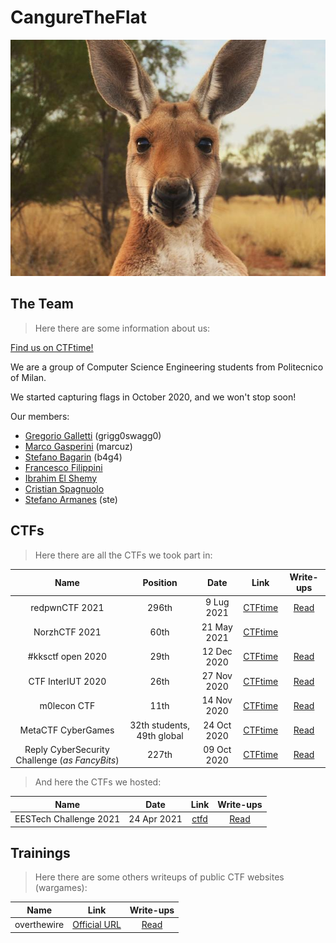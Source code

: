 # CangureTheFlat 
![Cangure](./cangure.jpg "cangure")


## The Team
> Here there are some information about us:

[Find us on CTFtime!](https://ctftime.org/team/137370)

We are a group of Computer Science Engineering students from Politecnico of Milan.

We started capturing flags in October 2020, and we won't stop soon!

Our members: 
* [Gregorio Galletti](https://github.com/gregalletti) (grigg0swagg0)
* [Marco Gasperini](https://github.com/marcuz1996) (marcuz)
* [Stefano Bagarin](https://github.com/stepolimi) (b4g4)
* [Francesco Filippini](https://github.com/filippinifra)
* [Ibrahim El Shemy](https://github.com/ibriaco)
* [Cristian Spagnuolo](https://github.com/cris96spa)
* [Stefano Armanes](https://github.com/stearm) (ste)

## CTFs
> Here there are all the CTFs we took part in:

| Name | Position | Date |Link|Write-ups|
|:----:|:--------:|:----:|:--:|:-------:|
|redpwnCTF 2021|296th|9 Lug 2021|[CTFtime](https://ctftime.org/event/1327)|[Read](https://github.com/gregalletti/CTF_writeups/tree/main/redpwnCTF2021)|
|NorzhCTF 2021|60th|21 May 2021|[CTFtime](https://ctftime.org/event/1301)||
|#kksctf open 2020|29th|12 Dec 2020|[CTFtime](https://ctftime.org/event/1112)|[Read](https://github.com/gregalletti/CTF_writeups/tree/main/kksctf2020)|
|CTF InterIUT 2020|26th|27 Nov 2020|[CTFtime](https://ctftime.org/event/1176)|[Read](https://github.com/gregalletti/CTF_writeups/tree/main/InterIUTCTF2020)|
|m0lecon CTF|11th|14 Nov 2020|[CTFtime](https://ctftime.org/event/1135)|[Read](https://github.com/gregalletti/CTF_writeups/tree/main/m0leconCTF2020)|
|MetaCTF CyberGames|32th students, 49th global|24 Oct 2020|[CTFtime](https://ctftime.org/event/1106)|[Read](https://github.com/gregalletti/CTF_writeups/tree/main/MetaCTF2020)|
|Reply CyberSecurity Challenge (*as FancyBits*)|227th|09 Oct 2020|[CTFtime](https://ctftime.org/event/1131)|[Read](https://github.com/gregalletti/CTF_writeups/tree/main/Reply2020)|

> And here the CTFs we hosted:

| Name | Date |Link|Write-ups|
|:----:|:----:|:--:|:-------:|
|EESTech Challenge 2021|24 Apr 2021|[ctfd](https://mesa.ctfd.io/)|[Read](https://github.com/gregalletti/CTF_writeups/tree/main/EESTech2021)|

## Trainings
> Here there are some others writeups of public CTF websites (wargames):

| Name |Link|Write-ups|
|:----:|:--:|:-------:|
|overthewire|[Official URL](https://overthewire.org/wargames/)|[Read](https://github.com/gregalletti/CTF_writeups/tree/main/trainings/overthewire)|
